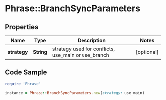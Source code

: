 # Phrase::BranchSyncParameters

## Properties

Name | Type | Description | Notes
------------ | ------------- | ------------- | -------------
**strategy** | **String** | strategy used for conflicts, use_main or use_branch | [optional] 

## Code Sample

```ruby
require 'Phrase'

instance = Phrase::BranchSyncParameters.new(strategy: use_main)
```


